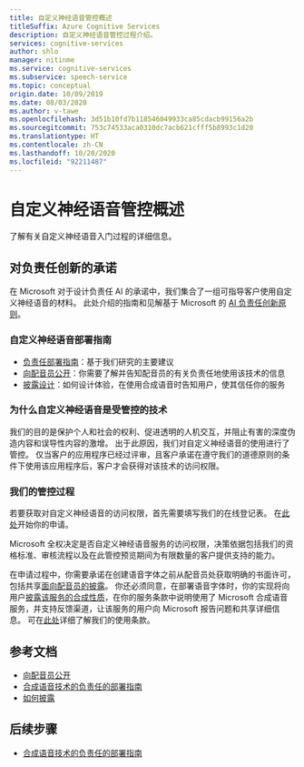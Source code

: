 ```yaml
---
title: 自定义神经语音管控概述
titleSuffix: Azure Cognitive Services
description: 自定义神经语音管控过程介绍。
services: cognitive-services
author: shlo
manager: nitinme
ms.service: cognitive-services
ms.subservice: speech-service
ms.topic: conceptual
origin.date: 10/09/2019
ms.date: 08/03/2020
ms.author: v-tawe
ms.openlocfilehash: 3d51b10fd7b118546049933ca85cdacb99156a2b
ms.sourcegitcommit: 753c74533aca0310dc7acb621cfff5b8993c1d20
ms.translationtype: HT
ms.contentlocale: zh-CN
ms.lasthandoff: 10/20/2020
ms.locfileid: "92211487"
---
```

# <a name="custom-neural-voice-gating-overview"></a>自定义神经语音管控概述

了解有关自定义神经语音入门过程的详细信息。

## <a name="commitment-to-responsible-innovation"></a>对负责任创新的承诺

在 Microsoft 对于设计负责任 AI 的承诺中，我们集合了一组可指导客户使用自定义神经语音的材料。 此处介绍的指南和见解基于 Microsoft 的 [AI 负责任创新原则](https://www.microsoft.com/AI/our-approach-to-ai)。

### <a name="guidance-for-deploying-custom-neural-voice"></a>自定义神经语音部署指南

- [负责任部署指南](concepts-guidelines-responsible-deployment-synthetic.md)：基于我们研究的主要建议
- [向配音员公开](https://aka.ms/disclosure-voice-talent)：你需要了解并告知配音员的有关负责任地使用该技术的信息
- [披露设计](concepts-disclosure-guidelines.md)：如何设计体验，在使用合成语音时告知用户，使其信任你的服务

### <a name="why-custom-neural-voice-is-a-gated-technology"></a>为什么自定义神经语音是受管控的技术

我们的目的是保护个人和社会的权利、促进透明的人机交互，并阻止有害的深度伪造内容和误导性内容的激增。 出于此原因，我们对自定义神经语音的使用进行了管控。 仅当客户的应用程序已经过评审，且客户承诺在遵守我们的道德原则的条件下使用该应用程序后，客户才会获得对该技术的访问权限。

### <a name="our-gating-process"></a>我们的管控过程

若要获取对自定义神经语音的访问权限，首先需要填写我们的在线登记表。 在[此处](https://aka.ms/custom-neural-intake-form)开始你的申请。

Microsoft 全权决定是否自定义神经语音服务的访问权限，决策依据包括我们的资格标准、审核流程以及在此管控预览期间为有限数量的客户提供支持的能力。

在申请过程中，你需要承诺在创建语音字体之前从配音员处获取明确的书面许可，包括共享[面向配音员的披露](https://aka.ms/disclosure-voice-talent)。 你还必须同意，在部署语音字体时，你的实现将向用户[披露该服务的合成性质](concepts-disclosure-guidelines.md)，在你的服务条款中说明使用了 Microsoft 合成语音服务，并支持反馈渠道，让该服务的用户向 Microsoft 报告问题和共享详细信息。 可在[此处](https://aka.ms/custom-neural-code-of-conduct)详细了解我们的使用条款。

## <a name="reference-docs"></a>参考文档

* [向配音员公开](https://aka.ms/disclosure-voice-talent)
* [合成语音技术的负责任的部署指南](concepts-guidelines-responsible-deployment-synthetic.md)
* [如何披露](concepts-disclosure-guidelines.md)

## <a name="next-steps"></a>后续步骤

* [合成语音技术的负责任的部署指南](concepts-guidelines-responsible-deployment-synthetic.md)
